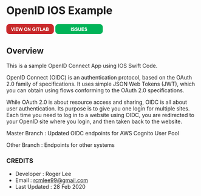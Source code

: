 # OpenID IOS Example
<a href="https://gitlab.com/rcmlee99/openidconnect-ios_swift">![ViewOnGitlab img](/files/ViewOnGitlab.png)</a>
<a href="https://gitlab.com/rcmlee99/openidconnect-ios_swift/issues">![GetAPIKey img](/files/Issues.png)</a>

## Overview

This is a sample OpenID Connect App using IOS Swift Code.

OpenID Connect (OIDC) is an authentication protocol, based on the OAuth 2.0 family of specifications. It uses simple JSON Web Tokens (JWT), which you can obtain using flows conforming to the OAuth 2.0 specifications.

While OAuth 2.0 is about resource access and sharing, OIDC is all about user authentication. Its purpose is to give you one login for multiple sites. Each time you need to log in to a website using OIDC, you are redirected to your OpenID site where you login, and then taken back to the website.

Master Branch : Updated OIDC endpoints for AWS Cognito User Pool 

Other Branch : Endpoints for other systems

### CREDITS ###

* Developer : Roger Lee
* Email : rcmlee99@gmail.com
* Last Updated : 28 Feb 2020

